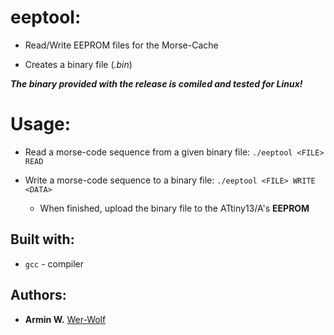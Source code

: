 # **eeptool:**

* Read/Write EEPROM files for the Morse-Cache

* Creates a binary file (*.bin*)

***The binary provided with the release is comiled and tested for Linux!***

# **Usage:**

* Read a morse-code sequence from a given binary file:
    ```./eeptool <FILE> READ```

* Write a morse-code sequence to a binary file:
    ```./eeptool <FILE> WRITE <DATA>```
        
    * When finished, upload the binary file to the ATtiny13/A's **EEPROM**

## **Built with:**

* ```gcc``` - compiler

## **Authors:**

* **Armin W.** [Wer-Wolf](https://github.com/Wer-Wolf)

